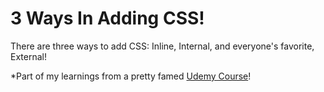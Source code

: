 # 3 Ways In Adding CSS!

There are three ways to add CSS: Inline, Internal, and everyone's favorite, External!

*Part of my learnings from a pretty famed [Udemy Course](https://www.udemy.com/course/the-complete-web-development-bootcamp/)!
